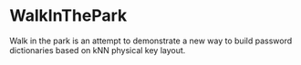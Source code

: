 # WalkInThePark
Walk in the park is an attempt to demonstrate a new way to build password dictionaries based on kNN physical key layout.

